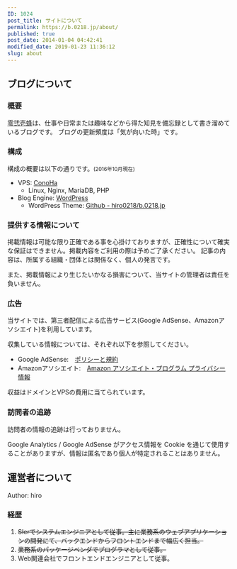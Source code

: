 ```yaml
---
ID: 1024
post_title: サイトについて
permalink: https://b.0218.jp/about/
published: true
post_date: 2014-01-04 04:42:41
modified_date: 2019-01-23 11:36:12
slug: about
---
```

<h2>ブログについて</h2>

<h3>概要</h3>

<a href="https://b.0218.jp/">零弐壱蜂</a>は、仕事や日常または趣味などから得た知見を備忘録として書き溜めているブログです。
ブログの更新頻度は「気が向いた時」です。

<h3>構成</h3>

構成の概要は以下の通りです。<small>(2016年10月現在)</small>

<ul>
<li>VPS: <a href="https://www.conoha.jp/referral/?token=KugrtcLq609EsnhoI4ceglcddPOqCndcgpjfm5hPrwb5eEOga9E-FY1">ConoHa</a>

<ul>
<li>Linux, Nginx, MariaDB, PHP</li>
</ul></li>
<li>Blog Engine: <a href="https://ja.wordpress.org/">WordPress</a>

<ul>
<li>WordPress Theme: <a href="https://github.com/hiro0218/b.0218.jp">Github - hiro0218/b.0218.jp</a></li>
</ul></li>
</ul>

<h3>提供する情報について</h3>

掲載情報は可能な限り正確である事を心掛けておりますが、正確性について確実な保証はできません。掲載内容をご利用の際は予めご了承ください。
記事の内容は、所属する組織・団体とは関係なく、個人の発言です。

また、掲載情報により生じたいかなる損害について、当サイトの管理者は責任を負いません。

<h3>広告</h3>

当サイトでは、第三者配信による広告サービス(Google AdSense、Amazonアソシエイト)を利用しています。

収集している情報については、それぞれ以下を参照してください。

<ul>
<li>Google AdSense:　<a href="https://www.google.com/intl/ja/policies/privacy/ads/">ポリシーと規約</a></li>
<li>Amazonアソシエイト:　<a href="https://rcm-jp.amazon.co.jp/e/cm/privacy-policy.html?o=9">Amazon アソシエイト・プログラム プライバシー情報</a></li>
</ul>

収益はドメインとVPSの費用に当てられています。

<h3>訪問者の追跡</h3>

訪問者の情報の追跡は行っておりません。

Google Analytics / Google AdSense がアクセス情報を Cookie を通じて使用することがありますが、情報は匿名であり個人が特定されることはありません。

<!--more-->

<h2>運営者について</h2>

Author: hiro

<h3>経歴</h3>

<ol>
<li><del datetime="2015-03-20T12:27:44+00:00">SIerでシステムエンジニアとして従事。主に業務系のウェブアプリケーションの開発にて、バックエンドからフロントエンドまで幅広く担当。</del></li>
<li><del datetime="2016-12-31T12:27:44+00:00">業務系のパッケージベンダでプログラマとして従事。</del></li>
<li>Web関連会社でフロントエンドエンジニアとして従事。</li>
</ol>